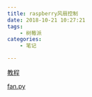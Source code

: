 ```yaml
---
title: raspberry风扇控制
date: 2018-10-21 10:27:21
tags: 
    - 树莓派  
categories:
    - 笔记  

---
```

[教程](https://blog.newnius.com/raspberry-control-fan-with-transistor.html "")

[fan.py](https://github.com/newnius/raspberryPi/blob/master/fan.py "")

